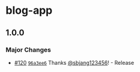 # blog-app

## 1.0.0

### Major Changes

- [#120](https://github.com/sbjang123456/monorepo-clone-template/pull/120) [`96a3ee6`](https://github.com/sbjang123456/monorepo-clone-template/commit/96a3ee6aea6696ccee13d8aab131648489b48311) Thanks [@sbjang123456](https://github.com/sbjang123456)! - Release
